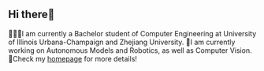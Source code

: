 ## Hi there👋
🧑🏻‍💻I am currently a Bachelor student of Computer Engineering at University of Illinois Urbana-Champaign and Zhejiang University. 
🤖I am currently working on Autonomous Models and Robotics, as well as Computer Vision.
🔗Check my [homepage](https://k33ronng.github.io/) for more details!
